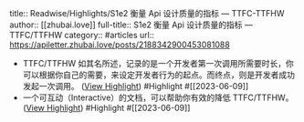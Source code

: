 title:: Readwise/Highlights/S1e2 衡量 Api 设计质量的指标 — TTFC-TTFHW
author:: [[zhubai.love]]
full-title:: S1e2 衡量 Api 设计质量的指标 — TTFC/TTFHW
category:: #articles
url:: https://apiletter.zhubai.love/posts/2188342900453081088
- TTFC/TTFHW 如其名所述，记录的是一个开发者第一次调用所需要时长，你可以根据你自己的需要，来设定开发者行为的起点。而终点，则是开发者成功发起一次调用。 ([View Highlight](https://read.readwise.io/read/01h2fbxb6ca46nykg3pyh6azs1)) #Highlight #[[2023-06-09]]
- 一个可互动（Interactive）的文档，可以帮助你有效的降低 TTFC/TTFHW。 ([View Highlight](https://read.readwise.io/read/01h2fby683jv5vyk2r1war3zpm)) #Highlight #[[2023-06-09]]